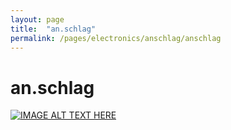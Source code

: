 ```yaml
---
layout: page
title:  "an.schlag"
permalink: /pages/electronics/anschlag/anschlag
---
```


# an.schlag
[![IMAGE ALT TEXT HERE](http://img.youtube.com/vi/mBTPQAPL1E8/0.jpg)](http://www.youtube.com/watch?v=mBTPQAPL1E8)
